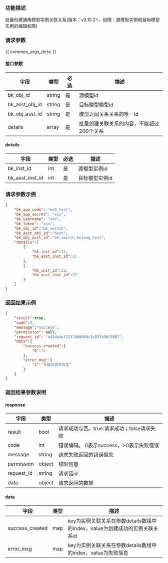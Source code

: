 ### 功能描述

批量创建通用模型实例关联关系(版本：v3.10.2+，权限：源模型实例和目标模型实例的编辑权限)

### 请求参数

{{ common_args_desc }}

#### 接口参数

| 字段             | 类型     | 必选 | 描述                     |
|----------------|--------|----|------------------------|
| bk_obj_id      | string | 是  | 源模型id                  |
| bk_asst_obj_id | string | 是  | 目标模型模型id               |
| bk_obj_asst_id | string | 是  | 模型之间关系关系的唯一id          |
| details        | array  | 是  | 批量创建关联关系的内容，不能超过200个关系 |

#### details

| 字段              | 类型  | 必选 | 描述       |
|-----------------|-----|----|----------|
| bk_inst_id      | int | 是  | 源模型实例id  |
| bk_asst_inst_id | int | 是  | 目标模型实例id |

### 请求参数示例

```json
{
    "bk_app_code": "esb_test",
    "bk_app_secret": "xxx",
    "bk_username": "xxx",
    "bk_token": "xxx",
    "bk_obj_id":"bk_switch",
    "bk_asst_obj_id":"host",
    "bk_obj_asst_id":"bk_switch_belong_host",
    "details":[
        {
            "bk_inst_id":11,
            "bk_asst_inst_id":21
        },
        {
            "bk_inst_id":12,
            "bk_asst_inst_id":22
        }
    ]
}
```

### 返回结果示例

```json
{
    "result":true,
    "code":0,
    "message":"success",
    "permission": null,
    "request_id": "e43da4ef221746868dc4c837d36f3807",
    "data":{
        "success_created":{
            "0":73
        },
        "error_msg":{
            "1":"关联实例不存在"
        }
    }
}
```

### 返回结果参数说明

#### response

| 字段         | 类型     | 描述                         |
|------------|--------|----------------------------|
| result     | bool   | 请求成功与否。true:请求成功；false请求失败 |
| code       | int    | 错误编码。 0表示success，>0表示失败错误  |
| message    | string | 请求失败返回的错误信息                |
| permission | object | 权限信息                       |
| request_id | string | 请求链id                      |
| data       | object | 请求返回的数据                    |

#### data

| 字段              | 类型  | 描述                                                |
|-----------------|-----|---------------------------------------------------|
| success_created | map | key为实例关联关系在参数details数组中的index，value为创建成功的实例关联关系id |
| error_msg       | map | key为实例关联关系在参数details数组中的index，value为失败信息          |